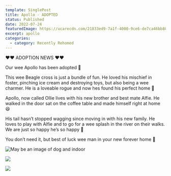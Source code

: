 ```yaml
---
template: SinglePost
title: Apollo - ADOPTED
status: Published
date: 2022-07-24
featuredImage: https://ucarecdn.com/21833ed9-7a1f-4000-9ce6-de7ca46bb808/-/crop/280x169/0,75/-/preview/
excerpt: apollo
categories:
  - category: Recently Rehomed
---
```

❤️❤️ ADOPTION NEWS ❤️❤️

Our wee Apollo has been adopted 🤗

This wee Beagle cross is just a bundle of fun. He loved his mischief in foster, pinching ice cream and destroying toys, but also being a wee charmer. He is a loveable rogue and now hes found his perfect home 🏡

Apollo, now called Ollie lives with his new brother and best mate Alfie. He walked in the door sat on the coffee table and made himself right at home 😆

His tail hasn’t stopped wagging since moving in with his new family. He loves to play with Alfie and to go for a wee splash in the river on their walks. We are just so happy he’s so happy 🥰

You don’t need it, but best of luck wee man in your new forever home 💙



![May be an image of dog and indoor](https://scontent-lhr8-1.xx.fbcdn.net/v/t39.30808-6/301781281_1190136404866200_8799371110058775249_n.jpg?_nc_cat=110&ccb=1-7&_nc_sid=8bfeb9&_nc_ohc=jaa7DhrqM0gAX9YNT3d&tn=llVh2PfSLkAc7Eud&_nc_ht=scontent-lhr8-1.xx&oh=00_AT_5K52YEHLCAe-9CRYr7wBp2aQGPfia-DD77rxBfwE93A&oe=633573AB)



![](https://ucarecdn.com/c69f7357-addc-4f13-a6bf-10308be4d76e/)

![](https://ucarecdn.com/fc29a586-9c8e-4e52-ae47-565172d715cc/)